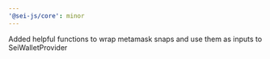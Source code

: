 ```yaml
---
'@sei-js/core': minor
---
```


Added helpful functions to wrap metamask snaps and use them as inputs to SeiWalletProvider
